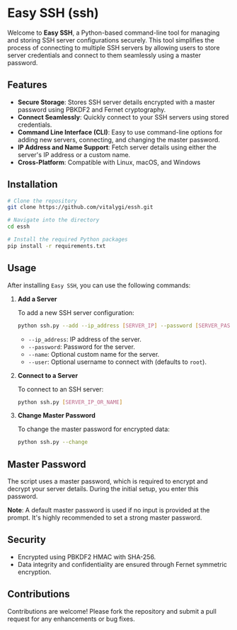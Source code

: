 # Easy SSH (ssh)

Welcome to **Easy SSH**, a Python-based command-line tool for managing and storing SSH server configurations securely. This tool simplifies the process of connecting to multiple SSH servers by allowing users to store server credentials and connect to them seamlessly using a master password.

## Features

- **Secure Storage**: Stores SSH server details encrypted with a master password using PBKDF2 and Fernet cryptography.
- **Connect Seamlessly**: Quickly connect to your SSH servers using stored credentials.
- **Command Line Interface (CLI)**: Easy to use command-line options for adding new servers, connecting, and changing the master password.
- **IP Address and Name Support**: Fetch server details using either the server's IP address or a custom name.
- **Cross-Platform**: Compatible with Linux, macOS, and Windows

## Installation

```bash
# Clone the repository
git clone https://github.com/vitalygi/essh.git

# Navigate into the directory
cd essh

# Install the required Python packages
pip install -r requirements.txt
```

## Usage

After installing `Easy SSH`, you can use the following commands:

1. **Add a Server**

   To add a new SSH server configuration:

   ```bash
   python ssh.py --add --ip_address [SERVER_IP] --password [SERVER_PASSWORD] --name [SERVER_NAME] --user [USERNAME]
   ```

   - `--ip_address`: IP address of the server.
   - `--password`: Password for the server.
   - `--name`: Optional custom name for the server.
   - `--user`: Optional username to connect with (defaults to `root`).

2. **Connect to a Server**

   To connect to an SSH server:

   ```bash
   python ssh.py [SERVER_IP_OR_NAME]
   ```

3. **Change Master Password**

   To change the master password for encrypted data:

   ```bash
   python ssh.py --change
   ```

## Master Password

The script uses a master password, which is required to encrypt and decrypt your server details. During the initial setup, you enter this password.

**Note**: A default master password is used if no input is provided at the prompt. It's highly recommended to set a strong master password.

## Security

- Encrypted using PBKDF2 HMAC with SHA-256.
- Data integrity and confidentiality are ensured through Fernet symmetric encryption.


## Contributions

Contributions are welcome! Please fork the repository and submit a pull request for any enhancements or bug fixes.